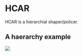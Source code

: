 # HCAR
HCAR is a hierarchial shaper/policer.

## A haerarchy example
<img src="http://therouter.net/images/hcar.png">
